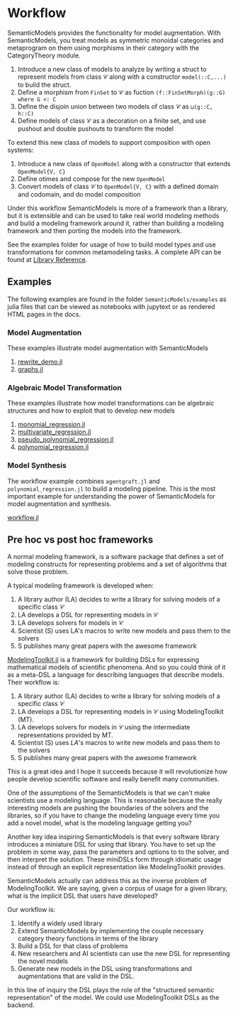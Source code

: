 # Workflow

SemanticModels provides the functionality for model augmentation. With SemanticModels, you treat models as symmetric monoidal categories and metaprogram on them using morphisms in their category with the CategoryTheory module.

1. Introduce a new class of models to analyze by writing a struct to represent models from class $\mathcal{C}$ along
   with a constructor `model(::C,...)` to build the struct.
1. Define a morphism from `FinSet` to $\mathcal{C}$ as fuction `(f::FinSetMorph)(g::G) where G <: C`
1. Define the disjoin union between two models of class $\mathcal{C}$ as `⊔(g::C, h::C)`
1. Define models of class $\mathcal{C}$ as a decoration on a finite set, and use pushout and double pushouts to transform the model

To extend this new class of models to support composition with open systems:

1. Introduce a new class of `OpenModel` along with a constructor that extends `OpenModel{V, C}`
1. Define otimes and compose for the new `OpenModel`
1. Convert models of class $\mathcal{C}$ to `OpenModel{V, C}` with a defined domain and codomain, and do model composition

Under this workflow SemanticModels is more of a framework than a library, but it is extensible and can be used to take
real world modeling methods and build a modeling framework around it, rather than building a modeling framework and then
porting the models into the framework.

See the examples folder for usage of how to build model types and use transformations for common metamodeling tasks.
A complete API can be found at [Library Reference](@ref).

## Examples

The following examples are found in the folder `SemanticModels/examples` as julia files that can be viewed as
notebooks with jupytext or as rendered HTML pages in the docs.

### Model Augmentation

These examples illustrate model augmentation with SemanticModels
1. [rewrite_demo.jl](examples/html/rewrite_demo.html)
1. [graphs.jl](examples/html/graphs.html)

### Algebraic Model Transformation
These examples illustrate how model transformations can be algebraic structures
and how to exploit that to develop new models
1. [monomial_regression.jl](examples/html/monomial_regression.html)
1. [multivariate_regression.jl](examples/html/multivariate_regression.html)
1. [pseudo_polynomial_regression.jl](examples/html/pseudo_polynomial_regression.html)
1. [polynomial_regression.jl](examples/html/polynomial_regression.html)

### Model Synthesis
The workflow example combines `agentgraft.jl` and `polynomial_regression.jl` to
build a modeling pipeline. This is the most important example for understanding
the power of SemanticModels for model augmentation and synthesis.

[workflow.jl](examples/html/workflow.html)

## Pre hoc vs post hoc frameworks

A normal modeling framework, is a software package that defines a set of modeling constructs for representing problems
and a set of algorithms that solve those problem.

A typical modeling framework is developed when:

1. A library author (LA) decides to write a library for solving models of a specific class $\mathcal{C}$
1. LA develops a DSL for representing models in $\mathcal{C}$
1. LA develops solvers for models in $\mathcal{C}$
1. Scientist (S) uses LA's macros to write new models and pass them to the solvers
1. S publishes many great papers with the awesome framework

[ModelingToolkit.jl](https://github.com/JuliaDiffEq/ModelingToolkit.jl) is a framework for building DSLs for expressing
mathematical models of scientific phenomena. And so you could think of it as a meta-DSL a language for describing
languages that describe models. Their workflow is:

1. A library author (LA) decides to write a library for solving models of a specific class $\mathcal{C}$
1. LA develops a DSL for representing models in $\mathcal{C}$ using ModelingToolkit (MT).
1. LA develops solvers for models in $\mathcal{C}$ using the intermediate representations provided by MT.
1. Scientist (S) uses $LA$'s macros to write new models and pass them to the solvers
1. S publishes many great papers with the awesome framework

This is a great idea and I hope it succeeds because it will revolutionize how people develop scientific software and
really benefit many communities.

One of the assumptions of the SemanticModels is that we can't make scientists use a modeling language. This is
reasonable because the really interesting models are pushing the boundaries of the solvers and the libraries, so if you
have to change the modeling language every time you add a novel model, what is the modeling language getting you?

Another key idea inspiring SemanticModels is that every software library introduces a miniature DSL for using that library.
You have to set up the problem in some way, pass the parameters and options to to the solver, and then interpret the
solution. These miniDSLs form through idiomatic usage instead of through an explicit representation like ModelingToolkit
provides.

SemanticModels actually can address this as the inverse problem of ModelingToolkit. We are saying, given a corpus of
usage for a given library, what is the implicit DSL that users have developed?

Our workflow is:

1. Identify a widely used library
1. Extend SemanticModels by implementing the couple necessary category theory functions in terms of the library
1. Build a DSL for that class of problems
1. New researchers and AI scientists can use the new DSL for representing the novel models
1. Generate new models in the DSL using transformations and augmentations that are valid in the DSL.

In this line of inquiry the DSL plays the role of the "structured semantic representation" of the model. We could use
ModelingToolkit DSLs as the backend.
